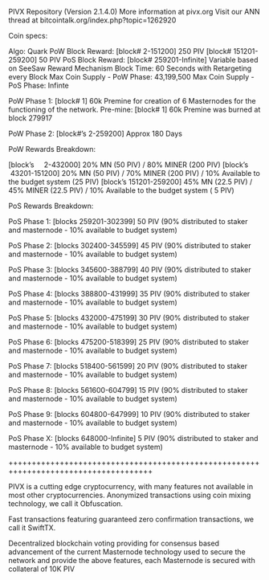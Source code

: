 PIVX Repository (Version 2.1.4.0) More information at pivx.org Visit our ANN thread at bitcointalk.org/index.php?topic=1262920

Coin specs:

Algo: Quark
PoW Block Reward: [block# 2-151200] 250 PIV [block# 151201-259200] 50 PIV
PoS Block Reward: [block# 259201-Infinite] Variable based on SeeSaw Reward Mechanism
Block Time: 60 Seconds with Retargeting every Block
Max Coin Supply - PoW Phase: 43,199,500
Max Coin Supply - PoS Phase: Infinte


PoW Phase 1: [block# 1] 60k Premine for creation of 6 Masternodes for the functioning of the network.
Pre-mine: [block# 1] 60k Premine was burned at block 279917

PoW Phase 2: [block#’s 2-259200] Approx 180 Days

PoW Rewards Breakdown:

[block’s      2-432000] 20% MN (50 PIV)   / 80% MINER (200 PIV)
[block’s  43201-151200] 20% MN (50 PIV)   / 70% MINER (200 PIV)  / 10% Available to the budget system (25 PIV)
[block’s 151201-259200] 45% MN (22.5 PIV) / 45% MINER (22.5 PIV) / 10% Available to the budget system ( 5 PIV)

PoS Rewards Breakdown:

PoS Phase 1: [blocks 259201-302399] 50 PIV (90% distributed to staker and masternode - 10% available to budget system)

PoS Phase 2: [blocks 302400-345599] 45 PIV (90% distributed to staker and masternode - 10% available to budget system)

PoS Phase 3: [blocks 345600-388799] 40 PIV (90% distributed to staker and masternode - 10% available to budget system)

PoS Phase 4: [blocks 388800-431999] 35 PIV (90% distributed to staker and masternode - 10% available to budget system)

PoS Phase 5: [blocks 432000-475199] 30 PIV (90% distributed to staker and masternode - 10% available to budget system)

PoS Phase 6: [blocks 475200-518399] 25 PIV (90% distributed to staker and masternode - 10% available to budget system)

PoS Phase 7: [blocks 518400-561599] 20 PIV (90% distributed to staker and masternode - 10% available to budget system)

PoS Phase 8: [blocks 561600-604799] 15 PIV (90% distributed to staker and masternode - 10% available to budget system)

PoS Phase 9: [blocks 604800-647999] 10 PIV (90% distributed to staker and masternode - 10% available to budget system)

PoS Phase X: [blocks 648000-Infinite] 5 PIV (90% distributed to staker and masternode - 10% available to budget system)

+++++++++++++++++++++++++++++++++++++++++++++++++++++++++++++++++++++++++++++++++++++

PIVX is a cutting edge cryptocurrency, with many features not available in most other cryptocurrencies. Anonymized transactions using coin mixing technology, we call it Obfuscation.

Fast transactions featuring guaranteed zero confirmation transactions, we call it SwiftTX.

Decentralized blockchain voting providing for consensus based advancement of the current Masternode technology used to secure the network and provide the above features, each Masternode is secured with collateral of 10K PIV
